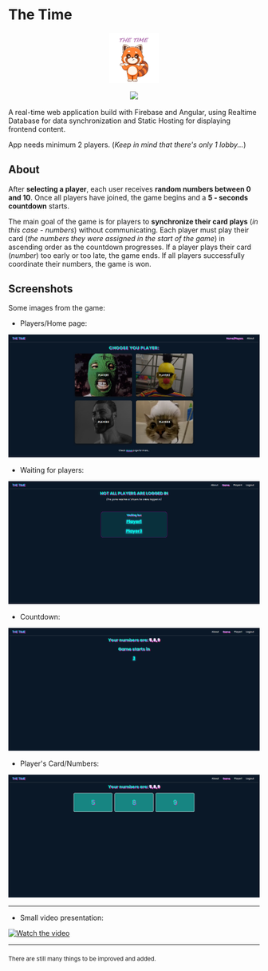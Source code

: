 # The Time

<p align="center">
<img src="./images/animal.png" width="20%">

<!-- [![Play Now](https://img.shields.io/badge/Play%20Now-%2300529F?style=for-the-badge&logo=HappyCow&logoColor=orange)](https://fajni-real-time-app.web.app) -->

</p>

<p align="center">
  <a href="https://fajni-real-time-app.web.app">
    <img src="https://img.shields.io/badge/Play%20Now-%2300529F?style=for-the-badge&logo=HappyCow&logoColor=orange" />
  </a>
</p>

A real-time web application build with Firebase and Angular, using Realtime Database for data synchronization and Static Hosting for displaying frontend content.

App needs minimum 2 players. (_Keep in mind that there's only 1 lobby..._)

## About

After __selecting a player__, each user receives __random numbers between 0 and 10__. Once all players have joined, the game begins and a __5 - seconds countdown__ starts.

The main goal of the game is for players to __synchronize their card plays__ (_in this case - numbers_) without communicating. Each player must play their card (_the numbers they were assigned in the start of the game_) in ascending order as the countdown progresses. If a player plays their card (_number_) too early or too late, the game ends. If all players successfully coordinate their numbers, the game is won.

## Screenshots

Some images from the game:

- Players/Home page:

<img src="./images/players.png">
<br/>

- Waiting for players:

<img src="./images/waiting.png">
<br/>

- Countdown:

<img src="./images/countdown.png">
<br/>

- Player's Card/Numbers:

<img src="./images/numbers.png">
<br/>

<hr/>

- Small video presentation:

[![Watch the video](https://cdn.neowin.com/news/images/uploaded/2024/08/1723555868_youtube-logo.jpg)](https://youtu.be/J44SdzE_IBQ)

<hr/>

<sub>There are still many things to be improved and added.</sub>